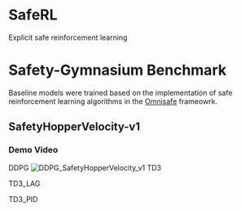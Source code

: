 # SafeRL
Explicit safe reinforcement learning


# Safety-Gymnasium Benchmark 
Baseline models were trained based on the implementation of safe reinforcement learning algorithms in the [Omnisafe](https://www.omnisafe.ai/en/latest/) frameowrk.
## SafetyHopperVelocity-v1

### Demo Video
DDPG
![DDPG_SafetyHopperVelocity_v1](gif/DDPG_SafetyHopperVelocity_v1.gif)
TD3

TD3_LAG

TD3_PID

